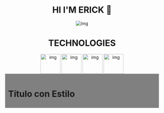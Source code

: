 
<div align="center"> 
<h1 align="center">HI I'M ERICK 👋</h1>
 <img align="center" src="http://imgfz.com/i/CHJmous.png" alt="img">
  <a href="https://img.shields.io/badge/https%3A%2F%2Fwa.link%2Flqn8xx-whatsapp-blue"> </a>

</div>

<div align="center "> 
<h1 align="center">TECHNOLOGIES</h1>
 <img align="center" width="65px" height="65px" margin-right: 10px  src="http://imgfz.com/i/TyjfGow.png" alt="img">
  <img align="center" width="65px" height="65px" margin-right: 10px  src="http://imgfz.com/i/JA4Ugti.png" alt="img">
    <img align="center" width="65px" height="65px" margin-right: 10px  src="http://imgfz.com/i/H5Zpleg.png" alt="img">
      <img align="center" width="65px" height="65px" margin-right: 10px  src="http://imgfz.com/i/trFmlXU.png" alt="img">




</div>
<div style="background-color: gray; padding: 10px;">
    <h1 style="font-weight: bold;">Título con Estilo</h1>
</div>






